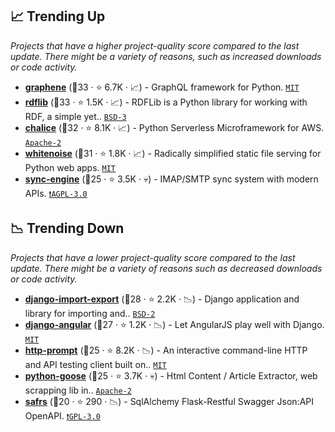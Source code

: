 ## 📈 Trending Up

_Projects that have a higher project-quality score compared to the last update. There might be a variety of reasons, such as increased downloads or code activity._

- <b><a href="https://github.com/graphql-python/graphene">graphene</a></b> (🥇33 ·  ⭐ 6.7K · 📈) - GraphQL framework for Python. <code><a href="http://bit.ly/34MBwT8">MIT</a></code> <code><img src="https://graphql.org/img/logo.svg" style="display:inline;" width="13" height="13"></code>
- <b><a href="https://github.com/RDFLib/rdflib">rdflib</a></b> (🥇33 ·  ⭐ 1.5K · 📈) - RDFLib is a Python library for working with RDF, a simple yet.. <code><a href="http://bit.ly/3aKzpTv">BSD-3</a></code>
- <b><a href="https://github.com/aws/chalice">chalice</a></b> (🥇32 ·  ⭐ 8.1K · 📈) - Python Serverless Microframework for AWS. <code><a href="http://bit.ly/3nYMfla">Apache-2</a></code>
- <b><a href="https://github.com/evansd/whitenoise">whitenoise</a></b> (🥈31 ·  ⭐ 1.8K · 📈) - Radically simplified static file serving for Python web apps. <code><a href="http://bit.ly/34MBwT8">MIT</a></code>
- <b><a href="https://github.com/nylas/sync-engine">sync-engine</a></b> (🥈25 ·  ⭐ 3.5K · 💀) - IMAP/SMTP sync system with modern APIs. <code><a href="http://bit.ly/3pwmjO5">❗️AGPL-3.0</a></code>

## 📉 Trending Down

_Projects that have a lower project-quality score compared to the last update. There might be a variety of reasons such as decreased downloads or code activity._

- <b><a href="https://github.com/django-import-export/django-import-export">django-import-export</a></b> (🥈28 ·  ⭐ 2.2K · 📉) - Django application and library for importing and.. <code><a href="http://bit.ly/3rqEWVr">BSD-2</a></code> <code><img src="https://static.djangoproject.com/img/icon-touch.e4872c4da341.png" style="display:inline;" width="13" height="13"></code>
- <b><a href="https://github.com/jrief/django-angular">django-angular</a></b> (🥉27 ·  ⭐ 1.2K · 📉) - Let AngularJS play well with Django. <code><a href="http://bit.ly/34MBwT8">MIT</a></code> <code><img src="https://static.djangoproject.com/img/icon-touch.e4872c4da341.png" style="display:inline;" width="13" height="13"></code>
- <b><a href="https://github.com/httpie/http-prompt">http-prompt</a></b> (🥉25 ·  ⭐ 8.2K · 📉) - An interactive command-line HTTP and API testing client built on.. <code><a href="http://bit.ly/34MBwT8">MIT</a></code>
- <b><a href="https://github.com/grangier/python-goose">python-goose</a></b> (🥈25 ·  ⭐ 3.7K · 💀) - Html Content / Article Extractor, web scrapping lib in.. <code><a href="http://bit.ly/3nYMfla">Apache-2</a></code>
- <b><a href="https://github.com/thomaxxl/safrs">safrs</a></b> (🥉20 ·  ⭐ 290 · 📉) - SqlAlchemy Flask-Restful Swagger Json:API OpenAPI. <code><a href="http://bit.ly/2M0xdwT">❗️GPL-3.0</a></code> <code><img src="https://flask.palletsprojects.com/en/1.1.x/_static/flask-icon.png" style="display:inline;" width="13" height="13"></code> <code><img src="https://www.openapis.org/wp-content/uploads/sites/3/2016/11/favicon.png" style="display:inline;" width="13" height="13"></code>

